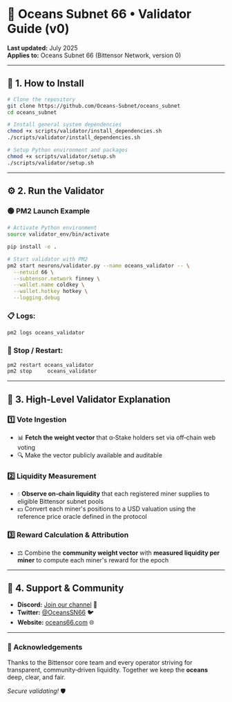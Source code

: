 # 🌊 Oceans Subnet 66 • Validator Guide (v0)

**Last updated:** July 2025  
**Applies to:** Oceans Subnet 66 (Bittensor Network, version 0)

---

## 🚀 1. How to Install

```bash
# Clone the repository
git clone https://github.com/Oceans-Subnet/oceans_subnet
cd oceans_subnet

# Install general system dependencies
chmod +x scripts/validator/install_dependencies.sh
./scripts/validator/install_dependencies.sh

# Setup Python environment and packages
chmod +x scripts/validator/setup.sh
./scripts/validator/setup.sh
```

---

## ⚙️ 2. Run the Validator

### 🟢 PM2 Launch Example

```bash
# Activate Python environment
source validator_env/bin/activate

pip install -e .

# Start validator with PM2
pm2 start neurons/validator.py --name oceans_validator -- \
  --netuid 66 \
  --subtensor.network finney \
  --wallet.name coldkey \
  --wallet.hotkey hotkey \
  --logging.debug
```

### 📋 Logs:

```bash
pm2 logs oceans_validator
```

### 🔄 Stop / Restart:

```bash
pm2 restart oceans_validator
pm2 stop     oceans_validator
```

---

## 🎯 3. High-Level Validator Explanation

### 1️⃣ **Vote Ingestion**

- 📊 **Fetch the weight vector** that α‑Stake holders set via off‑chain web voting
- 🔍 Make the vector publicly available and auditable

### 2️⃣ **Liquidity Measurement**

- 💧 **Observe on‑chain liquidity** that each registered miner supplies to eligible Bittensor subnet pools
- 💵 Convert each miner's positions to a USD valuation using the reference price oracle defined in the protocol

### 3️⃣ **Reward Calculation & Attribution**

- ⚖️ Combine the **community weight vector** with **measured liquidity per miner** to compute each miner's reward for the epoch

---

## 🤝 4. Support & Community

- **Discord:** [Join our channel](https://discord.com/channels/799672011265015819/1392960766990221312) 💬
- **Twitter:** [@OceansSN66](https://twitter.com/OceansSN66) 🐦
- **Website:** [oceans66.com](https://oceans66.com) 🌐

---

### 🙏 Acknowledgements

Thanks to the Bittensor core team and every operator striving for transparent, community‑driven liquidity. Together we keep the **oceans** deep, clear, and fair.

_Secure validating!_ 🛡️
